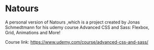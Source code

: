 # Natours
A personal version of Natours ,which is a project created by Jonas Schmedtmann for his udemy course Advanced CSS and Sass: Flexbox, Grid, Animations and More!

Course link: https://www.udemy.com/course/advanced-css-and-sass/
